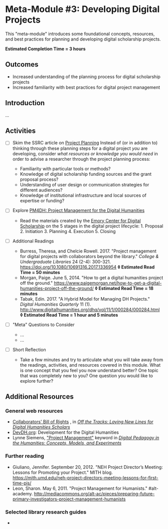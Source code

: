 # Meta-Module #3: Developing Digital Projects

This "meta-module" introduces some foundational concepts, resources, and best practices for planning and developing digital scholarship projects.

**Estimated Completion Time = 3 hours**

## Outcomes

* Increased understanding of the planning process for digital scholarship projects
* Increased familiarity with best practices for digital project management

## Introduction

...

## Activities

- [ ] Skim the SSRC article on [Project Planning](https://labs.ssrc.org/dds/articles/project-planning/) 
	Instead of (or in addition to) thinking through these planning steps for a digital project *you* are developing, consider *what resources or knowledge you would need* in order to advise a researcher through the project planning process: 
	* Familiarity with particular tools or methods? 
	* Knowledge of digital scholarship funding sources and the grant proposal process?
	* Understanding of user design or communication strategies for different audiences?
	* Knowledge of institutional infrastructure and local sources of expertise or funding?

- [ ] Explore [PM4DH: Project Management for the Digital Humanities](https://scholarblogs.emory.edu/pm4dh/)
	* Read the materials created by the [Emory Center for Digital Scholarship](http://ecds.emory.edu/) on the 5 stages in the digital project lifecycle: 1. Proposal	2. Initiation	3. Planning		4. Execution	5. Closing

- [ ] Additional Readings
	* Burress, Theresa, and Chelcie Rowell. 2017. "Project management for digital projects with collaborators beyond the library." *College & Undergraduate Libraries* 24 (2-4): 300-321. https://doi.org/10.1080/10691316.2017.1336954 **◊  Estimated Read Time = 50 minutes**
	* Morgan, Paige. June 5, 2014. "How to get a digital humanities project off the ground." https://www.paigemorgan.net/how-to-get-a-digital-humanities-project-off-the-ground/ **◊  Estimated Read Time = 18 minutes**
	* Tabak, Edin. 2017. "A Hybrid Model for Managing DH Projects." *Digital Humanities Quarterly* 11 (1). http://www.digitalhumanities.org/dhq/vol/11/1/000284/000284.html **◊  Estimated Read Time = 1 hour and 5 minutes**

- [ ] "Meta" Questions to Consider
	* ...
	* ...

- [ ] Short Reflection
	* Take a few minutes and try to articulate what you will take away from the readings, activities, and resources covered in this module. What is one concept that you feel you now understand better? One topic that was completely new to you? One question you would like to explore further? 

## Additional Resources

### General web resources

* [Collaborators' Bill of Rights](http://mcpress.media-commons.org/offthetracks/part-one-models-for-collaboration-career-paths-acquiring-institutional-support-and-transformation-in-the-field/a-collaboration/collaborators%E2%80%99-bill-of-rights/) , in [*Off the Tracks: Laying New Lines for Digital Humanities Scholars*](http://mcpress.media-commons.org/offthetracks/)
* [DevDH.org](http://devdh.org/): Development for the Digital Humanities
* Lynne Siemens, ["Project Management"](https://digitalpedagogy.mla.hcommons.org/keywords/project-management/) keyword in [*Digital Pedagogy in the Humanities: Concepts, Models, and Experiments*](https://digitalpedagogy.mla.hcommons.org/)

### Further reading

* Giuliano, Jennifer. September 20, 2012. "NEH Project Director’s Meeting: Lessons for Promoting your Project." MITH blog. https://mith.umd.edu/neh-project-directors-meeting-lessons-for-first-time-pis/ 
* Leon, Sharon. May 6, 2011. "Project Management for Humanists." #alt-academy. http://mediacommons.org/alt-ac/pieces/preparing-future-primary-investigators-project-management-humanists 

### Selected library research guides

* 